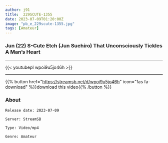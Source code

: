 ```yaml
---
author: j91
title:  229SCUTE-1355 
date: 2023-07-09T01:20:00Z
image: "pb_e_229scute-1355.jpg"
tags: [Amateur]
---
```


### Jun (22) S-Cute Etch (Jun Suehiro) That Unconsciously Tickles A Man’s Heart
___

{{< youtubepl wpoi9u5jo46h >}}
___

{{% button href="https://streamsb.net/d/wpoi9u5jo46h" icon="fas fa-download" %}}download this video{{% /button %}}
### About

`Release date: 2023-07-09`

`Server: StreamSB`

`Type: Video/mp4`

`Genre:	Amateur`
